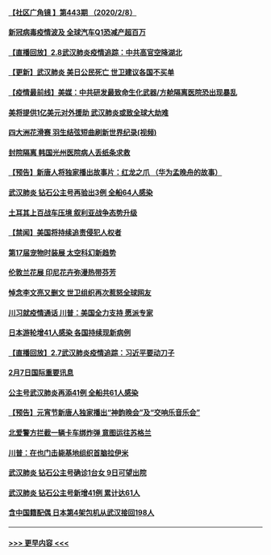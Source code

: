 #### [【社区广角镜  】第443期  （2020/2/8）](../pages/prog202/a102772736.md?t=02090501) 
#### [新冠病毒疫情波及 全球汽车Q1恐减产超百万](../pages/prog202/a102772695.md?t=02090501) 
#### [【直播回放】2.8武汉肺炎疫情追踪：中共高官空降湖北](../pages/prog202/a102772618.md?t=02090501) 
#### [【更新】武汉肺炎 美日公民死亡 世卫建议各国不买单](../pages/prog202/a102770740.md?t=02090501) 
#### [【疫情最前线】美媒：中共研发最致命生化武器/方舱隔离医院恐出现暴乱](../pages/prog202/a102772439.md?t=02090501) 
#### [美将提供1亿美元对外援助 武汉肺炎或致全球大劫难](../pages/prog202/a102772361.md?t=02090501) 
#### [四大洲花滑赛 羽生结弦短曲刷新世界纪录(视频)](../pages/prog202/a102772341.md?t=02090501) 
#### [封院隔离 韩国光州医院病人丢纸条求救](../pages/prog202/a102772282.md?t=02090501) 
#### [【预告】新唐人将独家播出故事片：红龙之爪 （华为孟晚舟的故事）](../pages/prog202/a102767728.md?t=02090501) 
#### [武汉肺炎 钻石公主号再验出3例 全船64人感染](../pages/prog202/a102771726.md?t=02090501) 
#### [土耳其上百战车压境 叙利亚战争态势升级](../pages/prog202/a102772132.md?t=02090501) 
#### [【禁闻】美国将持续追责侵犯人权者](../pages/prog202/a102772042.md?t=02090501) 
#### [第17届宠物时装展 太空科幻新趋势](../pages/prog202/a102772033.md?t=02090501) 
#### [伦敦兰花展 印尼花卉弥漫热带芬芳](../pages/prog202/a102772026.md?t=02090501) 
#### [悼念李文亮又删文 世卫组织再次惹怒全球网友](../pages/prog202/a102771968.md?t=02090501) 
#### [川习就疫情通话 川普：美国全力支持 愿派专家](../pages/prog202/a102771930.md?t=02090501) 
#### [日本游轮增41人感染 各国持续现新病例](../pages/prog202/a102771912.md?t=02090501) 
#### [【直播回放】2.7武汉肺炎疫情追踪：习近平要动刀子](../pages/prog202/a102771649.md?t=02090501) 
#### [2月7日国际重要讯息](../pages/prog202/a102771747.md?t=02090501) 
#### [公主号武汉肺炎再添41例 全船共61人感染](../pages/prog202/a102771703.md?t=02090501) 
#### [【预告】元宵节新唐人独家播出“神韵晚会”及“交响乐音乐会”](../pages/prog202/a102767674.md?t=02090501) 
#### [北爱警方拦截一辆卡车绑炸弹 意图运往苏格兰](../pages/prog202/a102771609.md?t=02090501) 
#### [川普：在也门击毙基地组织首脑拉伊米](../pages/prog202/a102771528.md?t=02090501) 
#### [武汉肺炎 钻石公主号确诊1台女 9日可望出院](../pages/prog202/a102771518.md?t=02090501) 
#### [武汉肺炎 钻石公主号新增41例 累计达61人](../pages/prog202/a102771486.md?t=02090501) 
#### [含中国籍配偶 日本第4架包机从武汉接回198人](../pages/prog202/a102771472.md?t=02090501) 

----
#### [ >>> 更早内容 <<< ](../indexes/prog202-earlier.md)
